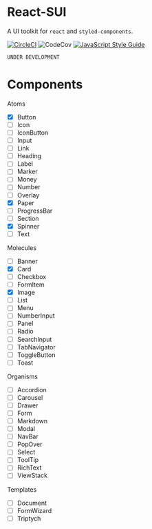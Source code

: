 # React-SUI

A UI toolkit for `react` and `styled-components`.

[![CircleCI](https://circleci.com/gh/at0g/react-sui/tree/master.svg?style=svg)](https://circleci.com/gh/at0g/react-sui/tree/master)
![CodeCov](https://img.shields.io/codecov/c/gh/at0g/react-sui.svg)
[![JavaScript Style Guide](https://img.shields.io/badge/code_style-standard-brightgreen.svg)](https://standardjs.com)


```
UNDER DEVELOPMENT
```

# Components

Atoms
- [X] Button
- [ ] Icon
- [ ] IconButton
- [ ] Input
- [ ] Link
- [ ] Heading
- [ ] Label
- [ ] Marker
- [ ] Money
- [ ] Number
- [ ] Overlay
- [X] Paper
- [ ] ProgressBar
- [ ] Section
- [X] Spinner
- [ ] Text

Molecules
- [ ] Banner
- [X] Card
- [ ] Checkbox
- [ ] FormItem
- [X] Image
- [ ] List
- [ ] Menu
- [ ] NumberInput
- [ ] Panel
- [ ] Radio
- [ ] SearchInput
- [ ] TabNavigator
- [ ] ToggleButton
- [ ] Toast

Organisms
- [ ] Accordion
- [ ] Carousel
- [ ] Drawer
- [ ] Form
- [ ] Markdown
- [ ] Modal
- [ ] NavBar
- [ ] PopOver
- [ ] Select
- [ ] ToolTip
- [ ] RichText
- [ ] ViewStack

Templates
- [ ] Document
- [ ] FormWizard
- [ ] Triptych
